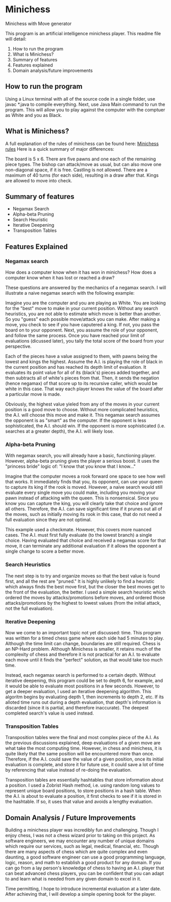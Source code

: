 # Minichess
Minichess with Move generator

This program is an artificial intelligence minichess player.  This readme file will detail:

1. How to run the program
2. What is Minichess?
3. Summary of features
4. Features explained
5. Domain analysis/future improvements

## How to run the program
Using a Linux terminal with all of the source code in a single folder, use javac *.java to compile everything.  Next, use Java Main command to run the program.  This will allow you to play against the computer with the comptuer as White and you as Black.

## What is Minichess?
A full explanation of the rules of minichess can be found here:
[Minichess rules](http://wiki.cs.pdx.edu/mc-howto/rules.html)
Here is a quick summary of major differences:

The board is 5 x 6.  There are five pawns and one each of the remaining piece types.  The bishop can attack/move as usual, but can also move one non-diagonal space, if it is free.  Castling is not allowed.  There are a maximum of 40 turns (for each side), resulting in a draw after that.  Kings are allowed to move into check.

## Summary of features
* Negamax Search
* Alpha-beta Pruning
* Search Heuristic
* Iterative Deepening
* Transposition Tables

## Features Explained
### Negamax search
How does a computer know when it has won in minichess?
How does a computer know when it has lost or reached a draw?

These questions are answered by the mechanics of a negamax search.  I will illustrate a naive negamax search with the following example:

Imagine you are the computer and you are playing as White.  You are looking for the "best" move to make in your current position.  Without any search heuristics, you are not able to estimate which move is better than another.  So you "guess" each possible move/attack you can make.  After making a move, you check to see if you have caputered a king.  If not, you pass the board on to your opponent.  Next, you assume the role of your opponent, and follow the same process.  Once you have reached your limit of evaluations (dicussed later), you tally the total score of the board from your perspective.

Each of the pieces have a value assigned to them, with pawns being the lowest and kings the highest.  Assume the A.I. is playing the role of black in the current position and has reached its depth limit of evaluation.  It evaluates its point value for all of its (black's) pieces added together, and then subtracts all of white's pieces from that.  Then, it sends the negation (hence negamax) of that score up to its recursive caller, which would be white in this case.  That way each player knows the value of the board after a particular move is made.

Obviously, the highest value yieled from any of the moves in your current position is a good move to choose.  Without more complicated heuristics, the A.I. will choose this move and make it.  This negamax search assumes the opponent is as "smart" as the computer.  If the opponent is less sophisticated, the A.I. should win.  If the opponent is more sophisticated (i.e. searches at a greater depth), the A.I. will likely lose.

### Alpha-beta Pruning

With negamax search, you will already have a basic, functioning player.  However, alpha-beta pruning gives the player a serious boost.  It uses the "princess bride" logic of: "I know that you know that I know..."

Imagine that the computer moves a rook forward one space to see how well that works.  It immediately finds that you, its opponent, can use your queen to capture its king if the rook is moved.  However, a naive search would still evaluate every single move you could make, including you moving your pawn instead of attacking with the queen.  This is nonsensical.  Since you know you can capture the king, you will clearly take that choice and ignore all others.  Therefore, the A.I. can save significant time if it prunes out all of the moves, such as initially moving its rook in this case, that do not need a full evaluation since they are not optimal.

This example used a checkmate.  However, this covers more nuanced cases.  The A.I. must first fully evaluate (to the lowest branch) a single choice.  Having evaluated that choice and received a negamax score for that move, it can terminate any additional evaluation if it allows the opponent a single change to score a better move.

### Search Heuristics

The next step is to try and organize moves so that the best value is found first, and all the rest are "pruned."  It is highly unlikely to find a heuristic which always finds the best move first, but the closer the best moves get to the front of the evaluation, the better.  I used a simple search heuristic which ordered the moves by attacks/promotions before moves, and ordered those attacks/promotions by the highest to lowest values (from the initial attack, not the full evaluation).

### Iterative Deepening

Now we come to an important topic not yet discussed: time.  This program was written for a timed chess game where each side had 5 minutes to play.  Although the time limit can change, boundaries are still required.  Chess is an NP-Hard problem.  Although Minichess is smaller, it retains much of the complexity of chess and therefore it is not practical for an A.I. to evaluate each move until it finds the "perfect" solution, as that would take too much time.

Instead, each negamax search is performed to a certain depth.  Without iterative deepening, this program could be set to depth 6, for example, and it would be able to evaluate most positions in a few seconds.  However, to get a deeper evaluation, I used an iterative deepening algorithm.  This algoritm begins by evaluating depth 1, then increments to depth 2, etc.  If its alloted time runs out during a depth evaluation, that depth's information is discarded (since it is partial, and therefore inaccurate).  The deepest completed search's value is used instead.

### Transposition Tables

Transposition tables were the final and most complex piece of the A.I.  As the previous discussions explained, deep evaluations of a given move are what take the most computing time.  However, in chess and minichess, it is quite likely that the same position will be encountered more than once.  Therefore, if the A.I. could save the value of a given position, once its initial evaluation is complete, and store it for future use, it could save a lot of time by referencing that value instead of re-doing the evaluation.

Transposition tables are essentially hashtables that store information about a position.  I used a Zobrist Hash method, i.e. using random long values to represent unique board positions, to store positions in a hash table.  When the A.I. is about to evaluate a position, it first checks to see if it is stored in the hashtable.  If so, it uses that value and avoids a lengthy evaluation.

## Domain Analysis / Future Improvements

Building a minichess player was incredibly fun and challenging.  Though I enjoy chess, I was not a chess wizard prior to taking on this project.  As software engineers, we may encounter any number of unique domains which require our services, such as legal, medical, financial, etc.  Though there are many aspects of chess which are quite complex and even daunting, a good software engineer can use a good programming language, logic, reason, and math to establish a good product for any domain.  If you can go from a lay person's knowledge of chess to having an A.I. player that can beat advanced chess players, you can be confident that you can adapt to and learn what is needed from any given domain to excel in it.

Time permitting, I hope to introduce incremental evaluation at a later date.  After achieving that, I will develop a simple opening book for the player.
